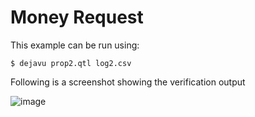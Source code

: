 # Money Request

This example can be run using:
```
$ dejavu prop2.qtl log2.csv
```

Following is a screenshot showing the verification output

![image](https://user-images.githubusercontent.com/56625259/232653450-9b94b42b-527f-4bc1-a826-26e37522f33a.png)
